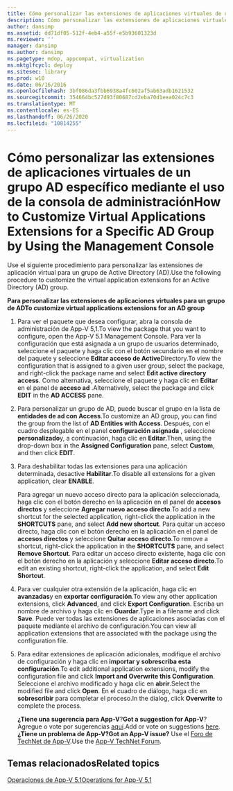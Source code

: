```yaml
---
title: Cómo personalizar las extensiones de aplicaciones virtuales de un grupo AD específico mediante el uso de la consola de administración
description: Cómo personalizar las extensiones de aplicaciones virtuales de un grupo AD específico mediante el uso de la consola de administración
author: dansimp
ms.assetid: dd71df05-512f-4eb4-a55f-e5b93601323d
ms.reviewer: ''
manager: dansimp
ms.author: dansimp
ms.pagetype: mdop, appcompat, virtualization
ms.mktglfcycl: deploy
ms.sitesec: library
ms.prod: w10
ms.date: 06/16/2016
ms.openlocfilehash: 3bf086da3fbb6938a4fc602af5ab63adb1621532
ms.sourcegitcommit: 354664bc527d93f80687cd2eba70d1eea024c7c3
ms.translationtype: MT
ms.contentlocale: es-ES
ms.lasthandoff: 06/26/2020
ms.locfileid: "10814255"
---
```

# <span data-ttu-id="d7609-103">Cómo personalizar las extensiones de aplicaciones virtuales de un grupo AD específico mediante el uso de la consola de administración</span><span class="sxs-lookup"><span data-stu-id="d7609-103">How to Customize Virtual Applications Extensions for a Specific AD Group by Using the Management Console</span></span>


<span data-ttu-id="d7609-104">Use el siguiente procedimiento para personalizar las extensiones de aplicación virtual para un grupo de Active Directory (AD).</span><span class="sxs-lookup"><span data-stu-id="d7609-104">Use the following procedure to customize the virtual application extensions for an Active Directory (AD) group.</span></span>

**<span data-ttu-id="d7609-105">Para personalizar las extensiones de aplicaciones virtuales para un grupo de AD</span><span class="sxs-lookup"><span data-stu-id="d7609-105">To customize virtual applications extensions for an AD group</span></span>**

1.  <span data-ttu-id="d7609-106">Para ver el paquete que desea configurar, abra la consola de administración de App-V 5,1.</span><span class="sxs-lookup"><span data-stu-id="d7609-106">To view the package that you want to configure, open the App-V 5.1 Management Console.</span></span> <span data-ttu-id="d7609-107">Para ver la configuración que está asignada a un grupo de usuarios determinado, seleccione el paquete y haga clic con el botón secundario en el nombre del paquete y seleccione **Editar acceso de Active**Directory.</span><span class="sxs-lookup"><span data-stu-id="d7609-107">To view the configuration that is assigned to a given user group, select the package, and right-click the package name and select **Edit active directory access**.</span></span> <span data-ttu-id="d7609-108">Como alternativa, seleccione el paquete y haga clic en **Editar** en el panel de **acceso ad** .</span><span class="sxs-lookup"><span data-stu-id="d7609-108">Alternatively, select the package and click **EDIT** in the **AD ACCESS** pane.</span></span>

2.  <span data-ttu-id="d7609-109">Para personalizar un grupo de AD, puede buscar el grupo en la lista de **entidades de ad con Access**.</span><span class="sxs-lookup"><span data-stu-id="d7609-109">To customize an AD group, you can find the group from the list of **AD Entities with Access**.</span></span> <span data-ttu-id="d7609-110">Después, con el cuadro desplegable en el panel **configuración asignada** , seleccione **personalizado**y, a continuación, haga clic en **Editar**.</span><span class="sxs-lookup"><span data-stu-id="d7609-110">Then, using the drop-down box in the **Assigned Configuration** pane, select **Custom**, and then click **EDIT**.</span></span>

3.  <span data-ttu-id="d7609-111">Para deshabilitar todas las extensiones para una aplicación determinada, desactive **Habilitar**.</span><span class="sxs-lookup"><span data-stu-id="d7609-111">To disable all extensions for a given application, clear **ENABLE**.</span></span>

    <span data-ttu-id="d7609-112">Para agregar un nuevo acceso directo para la aplicación seleccionada, haga clic con el botón derecho en la aplicación en el panel de **accesos directos** y seleccione **Agregar nuevo acceso directo**.</span><span class="sxs-lookup"><span data-stu-id="d7609-112">To add a new shortcut for the selected application, right-click the application in the **SHORTCUTS** pane, and select **Add new shortcut**.</span></span> <span data-ttu-id="d7609-113">Para quitar un acceso directo, haga clic con el botón derecho en la aplicación en el panel de **accesos directos** y seleccione **Quitar acceso directo**.</span><span class="sxs-lookup"><span data-stu-id="d7609-113">To remove a shortcut, right-click the application in the **SHORTCUTS** pane, and select **Remove Shortcut**.</span></span> <span data-ttu-id="d7609-114">Para editar un acceso directo existente, haga clic con el botón derecho en la aplicación y seleccione **Editar acceso directo**.</span><span class="sxs-lookup"><span data-stu-id="d7609-114">To edit an existing shortcut, right-click the application, and select **Edit Shortcut**.</span></span>

4.  <span data-ttu-id="d7609-115">Para ver cualquier otra extensión de la aplicación, haga clic en **avanzadas**y en **exportar configuración**.</span><span class="sxs-lookup"><span data-stu-id="d7609-115">To view any other application extensions, click **Advanced**, and click **Export Configuration**.</span></span> <span data-ttu-id="d7609-116">Escriba un nombre de archivo y haga clic en **Guardar**.</span><span class="sxs-lookup"><span data-stu-id="d7609-116">Type in a filename and click **Save**.</span></span> <span data-ttu-id="d7609-117">Puede ver todas las extensiones de aplicaciones asociadas con el paquete mediante el archivo de configuración.</span><span class="sxs-lookup"><span data-stu-id="d7609-117">You can view all application extensions that are associated with the package using the configuration file.</span></span>

5.  <span data-ttu-id="d7609-118">Para editar extensiones de aplicación adicionales, modifique el archivo de configuración y haga clic en **importar y sobrescriba esta configuración**.</span><span class="sxs-lookup"><span data-stu-id="d7609-118">To edit additional application extensions, modify the configuration file and click **Import and Overwrite this Configuration**.</span></span> <span data-ttu-id="d7609-119">Seleccione el archivo modificado y haga clic en **abrir**.</span><span class="sxs-lookup"><span data-stu-id="d7609-119">Select the modified file and click **Open**.</span></span> <span data-ttu-id="d7609-120">En el cuadro de diálogo, haga clic en **sobrescribir** para completar el proceso.</span><span class="sxs-lookup"><span data-stu-id="d7609-120">In the dialog, click **Overwrite** to complete the process.</span></span>

    <span data-ttu-id="d7609-121">**¿Tiene una sugerencia para App-V**?</span><span class="sxs-lookup"><span data-stu-id="d7609-121">**Got a suggestion for App-V**?</span></span> <span data-ttu-id="d7609-122">Agregue o vote por sugerencias [aquí](http://appv.uservoice.com/forums/280448-microsoft-application-virtualization).</span><span class="sxs-lookup"><span data-stu-id="d7609-122">Add or vote on suggestions [here](http://appv.uservoice.com/forums/280448-microsoft-application-virtualization).</span></span> **<span data-ttu-id="d7609-123">¿Tiene un problema de App-V?</span><span class="sxs-lookup"><span data-stu-id="d7609-123">Got an App-V issue?</span></span>** <span data-ttu-id="d7609-124">Use el [Foro de TechNet de App-V](https://social.technet.microsoft.com/Forums/home?forum=mdopappv).</span><span class="sxs-lookup"><span data-stu-id="d7609-124">Use the [App-V TechNet Forum](https://social.technet.microsoft.com/Forums/home?forum=mdopappv).</span></span>

## <span data-ttu-id="d7609-125">Temas relacionados</span><span class="sxs-lookup"><span data-stu-id="d7609-125">Related topics</span></span>


[<span data-ttu-id="d7609-126">Operaciones de App-V 5.1</span><span class="sxs-lookup"><span data-stu-id="d7609-126">Operations for App-V 5.1</span></span>](operations-for-app-v-51.md)

 

 





